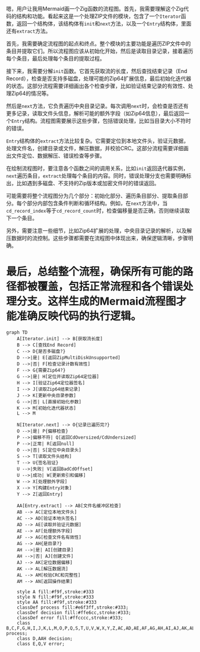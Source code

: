 嗯，用户让我用Mermaid画一个Zig函数的流程图。首先，我需要理解这个Zig代码的结构和功能。看起来这是一个处理ZIP文件的模块，包含了一个`Iterator`函数，返回一个结构体，该结构体有`init`和`next`方法，以及一个`Entry`结构体，里面还有`extract`方法。

首先，我需要确定流程图的起点和终点。整个模块的主要功能是遍历ZIP文件中的条目并提取它们。所以流程图应该从初始化开始，然后是读取目录记录，接着遍历每个条目，最后处理每个条目的提取过程。

接下来，我需要分解`init`函数。它首先获取流的长度，然后查找结束记录（End Record），检查是否支持多磁盘，处理可能的Zip64扩展信息，最后初始化迭代器的状态。这部分流程需要详细画出各个检查步骤，比如验证结束记录的有效性、处理Zip64的情况等。

然后是`next`方法，它负责遍历中央目录记录。每次调用`next`时，会检查是否还有更多记录，读取文件头信息，解析可能的额外字段（如Zip64信息），最后返回一个`Entry`结构。流程图需要展示这些步骤，包括错误处理，比如当目录大小不符时的错误。

`Entry`结构体的`extract`方法比较复杂。它需要定位到本地文件头，验证元数据，处理文件名，创建目录或文件，解压数据，并校验CRC。这部分流程需要详细画出文件定位、数据解压、错误检查等步骤。

在绘制流程图时，要注意各个函数之间的调用关系，比如`init`返回迭代器实例，`next`遍历条目，`extract`处理每个条目的内容。同时，错误处理分支也需要明确标出，比如遇到多磁盘、不支持的Zip版本或加密文件时的错误返回。

可能需要将整个流程图分为几个部分：初始化部分、遍历条目部分、提取条目部分。每个部分内部包含条件判断和循环结构。例如，在`next`方法中，当`cd_record_index`等于`cd_record_count`时，检查偏移量是否正确，否则继续读取下一个条目。

另外，需要注意一些细节，比如Zip64扩展的处理，中央目录记录的解析，以及解压数据时的流控制。这些步骤都需要在流程图中体现出来，确保逻辑清晰，步骤明确。

最后，总结整个流程，确保所有可能的路径都被覆盖，包括正常流程和各个错误处理分支。这样生成的Mermaid流程图才能准确反映代码的执行逻辑。
================================================
```mermaid
graph TD
    A[Iterator.init] --> B[获取流长度]
    B --> C[查找End Record]
    C --> D{是否多磁盘?}
    D -->|是| E[返回ZipMultiDiskUnsupported]
    D -->|否| F[检查记录计数有效性]
    F --> G{需要Zip64?}
    G -->|是| H[定位并读取Zip64定位器]
    H --> I[验证Zip64定位器签名]
    I --> J[读取Zip64结束记录]
    J --> K[更新中央目录参数]
    G -->|否| L[直接初始化参数]
    K --> M[初始化迭代器状态]
    L --> M

    N[Iterator.next] --> O{记录已遍历完?}
    O -->|是| P{偏移检查}
    P -->|偏移不符| Q[返回CdOversized/CdUndersized]
    P -->|正常| R[返回null]
    O -->|否| S[定位中央目录头]
    S --> T[读取文件头结构]
    T --> U{签名验证}
    U -->|失败| V[返回BadCdOffset]
    U -->|成功| W[更新索引和偏移]
    W --> X[处理额外字段]
    X --> Y[构建Entry对象]
    Y --> Z[返回Entry]

    AA[Entry.extract] --> AB[文件名缓冲区检查]
    AB --> AC[定位本地文件头]
    AC --> AD[验证本地头签名]
    AD --> AE[读取并验证元数据]
    AE --> AF[处理额外字段]
    AF --> AG[检查文件名有效性]
    AG --> AH{是目录?}
    AH -->|是| AI[创建目录]
    AH -->|否| AJ[创建文件]
    AJ --> AK[定位数据偏移]
    AK --> AL[解压数据流]
    AL --> AM[校验CRC和完整性]
    AM --> AN[返回操作结果]

    style A fill:#f9f,stroke:#333
    style N fill:#f9f,stroke:#333
    style AA fill:#f9f,stroke:#333
    classDef process fill:#e6f3ff,stroke:#333;
    classDef decision fill:#ffe6cc,stroke:#333;
    classDef error fill:#ffcccc,stroke:#333;
    class B,C,F,G,H,I,J,K,L,M,O,P,Q,S,T,U,V,W,X,Y,Z,AC,AD,AE,AF,AG,AH,AI,AJ,AK,AL,AM,AN process;
    class D,AAH decision;
    class E,Q,V error;
```